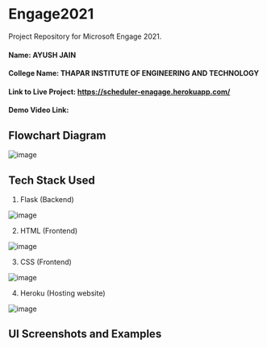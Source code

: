 # Engage2021
Project Repository for Microsoft Engage 2021. 

#### Name: AYUSH JAIN
#### College Name: THAPAR INSTITUTE OF ENGINEERING AND TECHNOLOGY

#### Link to Live Project: https://scheduler-enagage.herokuapp.com/

#### Demo Video Link: 

## Flowchart Diagram
![image](https://user-images.githubusercontent.com/42894689/143010630-18985554-2ad2-4ba4-b46c-2f30af69d512.png)

## Tech Stack Used
1. Flask (Backend) 

![image](https://user-images.githubusercontent.com/42894689/133317407-dc868f47-fbcb-4799-be73-b25313e65b0d.png)

2. HTML (Frontend)

![image](https://user-images.githubusercontent.com/42894689/133317464-d798e31b-8622-46be-909c-a264e34b7d31.png)

3. CSS (Frontend)

![image](https://user-images.githubusercontent.com/42894689/133317498-05875c94-9f66-47c4-b2d3-bc5a09d1361b.png)

4. Heroku (Hosting website)

![image](https://user-images.githubusercontent.com/42894689/133317602-42753fcb-f12e-45b5-8983-715964902754.png)

## UI Screenshots and Examples

